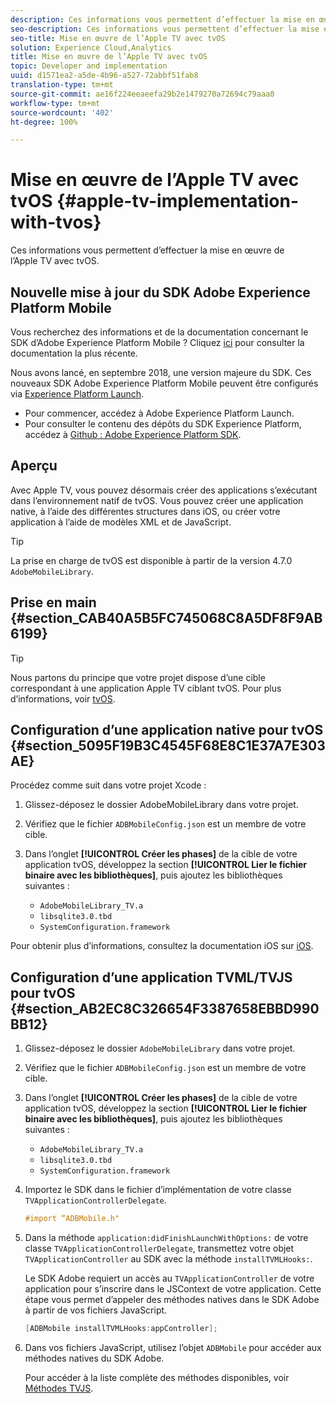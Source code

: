 ```yaml
---
description: Ces informations vous permettent d’effectuer la mise en œuvre de l’Apple TV avec tvOS.
seo-description: Ces informations vous permettent d’effectuer la mise en œuvre de l’Apple TV avec tvOS.
seo-title: Mise en œuvre de l’Apple TV avec tvOS
solution: Experience Cloud,Analytics
title: Mise en œuvre de l’Apple TV avec tvOS
topic: Developer and implementation
uuid: d1571ea2-a5de-4b96-a527-72abbf51fab8
translation-type: tm+mt
source-git-commit: ae16f224eeaeefa29b2e1479270a72694c79aaa0
workflow-type: tm+mt
source-wordcount: '402'
ht-degree: 100%

---
```



# Mise en œuvre de l’Apple TV avec tvOS {#apple-tv-implementation-with-tvos}

Ces informations vous permettent d’effectuer la mise en œuvre de l’Apple TV avec tvOS.

## Nouvelle mise à jour du SDK Adobe Experience Platform Mobile

Vous recherchez des informations et de la documentation concernant le SDK d’Adobe Experience Platform Mobile ? Cliquez [ici](https://aep-sdks.gitbook.io/docs/) pour consulter la documentation la plus récente.

Nous avons lancé, en septembre 2018, une version majeure du SDK. Ces nouveaux SDK Adobe Experience Platform Mobile peuvent être configurés via [Experience Platform Launch](https://www.adobe.com/fr/experience-platform/launch.html).

* Pour commencer, accédez à Adobe Experience Platform Launch.
* Pour consulter le contenu des dépôts du SDK Experience Platform, accédez à [Github : Adobe Experience Platform SDK](https://github.com/Adobe-Marketing-Cloud/acp-sdks).

## Aperçu

Avec Apple TV, vous pouvez désormais créer des applications s’exécutant dans l’environnement natif de tvOS. Vous pouvez créer une application native, à l’aide des différentes structures dans iOS, ou créer votre application à l’aide de modèles XML et de JavaScript.

>[!TIP]
>
>La prise en charge de tvOS est disponible à partir de la version 4.7.0 `AdobeMobileLibrary`.

## Prise en main {#section_CAB40A5B5FC745068C8A5DF8F9AB6199}

>[!TIP]
>
>Nous partons du principe que votre projet dispose d’une cible correspondant à une application Apple TV ciblant tvOS. Pour plus d’informations, voir [tvOS](https://developer.apple.com/tvos/documentation/).

## Configuration d’une application native pour tvOS {#section_5095F19B3C4545F68E8C1E37A7E303AE}

Procédez comme suit dans votre projet Xcode :

1. Glissez-déposez le dossier AdobeMobileLibrary dans votre projet.
1. Vérifiez que le fichier `ADBMobileConfig.json` est un membre de votre cible.
1. Dans l’onglet **[!UICONTROL Créer les phases]** de la cible de votre application tvOS, développez la section **[!UICONTROL Lier le fichier binaire avec les bibliothèques]**, puis ajoutez les bibliothèques suivantes :

   * `AdobeMobileLibrary_TV.a`
   * `libsqlite3.0.tbd`
   * `SystemConfiguration.framework`

Pour obtenir plus d’informations, consultez la documentation iOS sur [iOS](https://developer.apple.com/ios/resources/).

## Configuration d’une application TVML/TVJS pour tvOS {#section_AB2EC8C326654F3387658EBBD990BB12}

1. Glissez-déposez le dossier `AdobeMobileLibrary` dans votre projet.
1. Vérifiez que le fichier `ADBMobileConfig.json` est un membre de votre cible.
1. Dans l’onglet **[!UICONTROL Créer les phases]** de la cible de votre application tvOS, développez la section **[!UICONTROL Lier le fichier binaire avec les bibliothèques]**, puis ajoutez les bibliothèques suivantes :

   * `AdobeMobileLibrary_TV.a`
   * `libsqlite3.0.tbd`
   * `SystemConfiguration.framework`

1. Importez le SDK dans le fichier d’implémentation de votre classe `TVApplicationControllerDelegate`.

   ```objective-c
   #import “ADBMobile.h"
   ```

1. Dans la méthode `application:didFinishLaunchWithOptions:` de votre classe `TVApplicationControllerDelegate`, transmettez votre objet `TVApplicationController` au SDK avec la méthode `installTVMLHooks:`.

   Le SDK Adobe requiert un accès au `TVApplicationController` de votre application pour s’inscrire dans le JSContext de votre application. Cette étape vous permet d’appeler des méthodes natives dans le SDK Adobe à partir de vos fichiers JavaScript.

   ```objective-c
   [ADBMobile installTVMLHooks:appController];
   ```

1. Dans vos fichiers JavaScript, utilisez l’objet `ADBMobile` pour accéder aux méthodes natives du SDK Adobe.

   Pour accéder à la liste complète des méthodes disponibles, voir [Méthodes TVJS](/help/ios/apple-tv-implementation-tvos/tvjs-methods.md).

